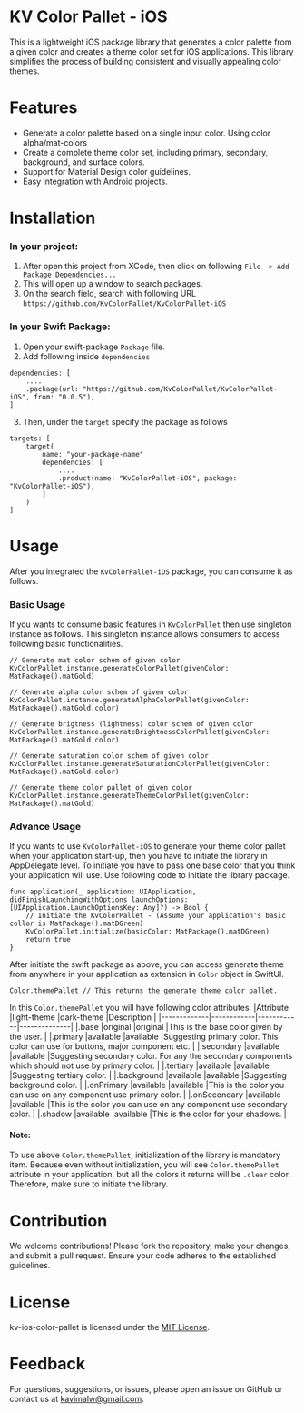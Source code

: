 # KV Color Pallet - iOS

This is a lightweight iOS package library that generates a color palette from a given color and creates a theme color set for iOS applications. 
This library simplifies the process of building consistent and visually appealing color themes.

# Features
* Generate a color palette based on a single input color. Using color alpha/mat-colors
* Create a complete theme color set, including primary, secondary, background, and surface colors.
* Support for Material Design color guidelines.
* Easy integration with Android projects.

# Installation

### In your project:
1. After open this project from XCode, then click on following `File -> Add Package Dependencies...`
2. This will open up a window to search packages.
3. On the search field, search with following URL `https://github.com/KvColorPallet/KvColorPallet-iOS`

### In your Swift Package:
1. Open your swift-package `Package` file.
2. Add following inside `dependencies`
```
dependencies: [
    ....
    .package(url: "https://github.com/KvColorPallet/KvColorPallet-iOS", from: "0.0.5"),
]
```

3. Then, under the `target` specify the package as follows
```
targets: [
    target(
        name: "your-package-name"
        dependencies: [
            ....
            .product(name: "KvColorPallet-iOS", package: "KvColorPallet-iOS"),
        ]
    )
]
```

# Usage
After you integrated the `KvColorPallet-iOS` package, you can consume it as follows.

### Basic Usage
If you wants to consume basic features in `KvColorPallet` then use singleton instance as follows. This singleton instance allows consumers to access following basic functionalities.
```
// Generate mat color schem of given color
KvColorPallet.instance.generateColorPallet(givenColor: MatPackage().matGold)

// Generate alpha color schem of given color
KvColorPallet.instance.generateAlphaColorPallet(givenColor: MatPackage().matGold.color)

// Generate brigtness (lightness) color schem of given color
KvColorPallet.instance.generateBrightnessColorPallet(givenColor: MatPackage().matGold.color)

// Generate saturation color schem of given color
KvColorPallet.instance.generateSaturationColorPallet(givenColor: MatPackage().matGold.color)

// Generate theme color pallet of given color
KvColorPallet.instance.generateThemeColorPallet(givenColor: MatPackage().matGold)
```

### Advance Usage
If you wants to use `KvColorPallet-iOS` to generate your theme color pallet when your application start-up, then you have to initiate the library in AppDelegate level. 
To initiate you have to pass one base color that you think your application will use. Use following code to initiate the library package.
```
func application(_ application: UIApplication, didFinishLaunchingWithOptions launchOptions: [UIApplication.LaunchOptionsKey: Any]?) -> Bool {
    // Initiate the KvColorPallet - (Assume your application's basic collor is MatPackage().matDGreen)
    KvColorPallet.initialize(basicColor: MatPackage().matDGreen)
    return true
}
```
After initiate the swift package as above, you can access generate theme from anywhere in your application as extension in `Color` object in SwiftUI.
```
Color.themePallet // This returns the generate theme color pallet.
```
In this `Color.themePallet` you will have following color attributes.
|Attribute    |light-theme |dark-theme  |Description   |
|-------------|------------|------------|--------------|
|.base        |original    |original    |This is the base color given by the user.   |
|.primary     |available   |available   |Suggesting primary color. This color can use for buttons, major component etc.   |
|.secondary   |available   |available   |Suggesting secondary color. For any the secondary components which should not use by primary color.   |
|.tertiary    |available   |available   |Suggesting tertiary color.   |
|.background  |available   |available   |Suggesting background color.   |
|.onPrimary   |available   |available   |This is the color you can use on any component use primary color.   |
|.onSecondary |available   |available   |This is the color you can use on any component use secondary color.   |
|.shadow      |available   |available   |This is the color for your shadows.   |

#### Note:
To use above `Color.themePallet`, initialization of the library is mandatory item. Because even without initialization, you will see `Color.themePallet` attribute in your application, but all the colors it returns will be `.clear` color.
Therefore, make sure to initiate the library.


# Contribution
We welcome contributions! Please fork the repository, make your changes, and submit a pull request. Ensure your code adheres to the established guidelines.

# License
kv-ios-color-pallet is licensed under the [MIT License](https://github.com/KvColorPallet/KvColorPallet-iOS/blob/main/LICENSE).

# Feedback
For questions, suggestions, or issues, please open an issue on GitHub or contact us at kavimalw@gmail.com.


